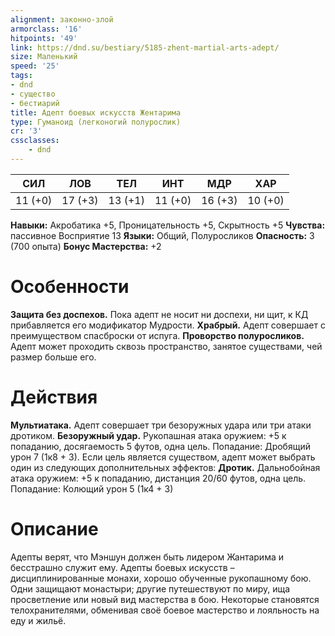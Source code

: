 ```yaml
---
alignment: законно-злой
armorclass: '16'
hitpoints: '49'
link: https://dnd.su/bestiary/5185-zhent-martial-arts-adept/
size: Маленький
speed: '25'
tags:
- dnd
- существо
- бестиарий
title: Адепт боевых искусств Жентарима
type: Гуманоид (легконогий полурослик)
cr: '3'
cssclasses:
    - dnd
---
```



| СИЛ | ЛОВ | ТЕЛ | ИНТ | МДР | ХАР |
|---|---|---|---|---|---|
| 11 (+0) | 17 (+3) | 13 (+1) | 11 (+0) | 16 (+3) | 10 (+0) |
**Навыки:** Акробатика +5, Проницательность +5, Скрытность +5
**Чувства:** пассивное Восприятие 13
**Языки:** Общий, Полуросликов
**Опасность:** 3 (700 опыта)
**Бонус Мастерства:** +2


# Особенности
**Защита без доспехов.** Пока адепт не носит ни доспехи, ни щит, к КД прибавляется его модификатор Мудрости.
**Храбрый.** Адепт совершает с преимуществом спасброски от испуга.
**Проворство полуросликов.** Адепт может проходить сквозь пространство, занятое существами, чей размер больше его.


# Действия
**Мультиатака.** Адепт совершает три безоружных удара или три атаки дротиком.
**Безоружный удар.** Рукопашная атака оружием: +5 к попаданию, досягаемость 5 футов, одна цель. Попадание: Дробящий урон 7 (1к8 + 3). Если цель является существом, адепт может выбрать один из следующих дополнительных эффектов:
**Дротик.** Дальнобойная атака оружием: +5 к попаданию, дистанция 20/60 футов, одна цель. Попадание: Колющий урон 5 (1к4 + 3)


# Описание
Адепты верят, что Мэншун должен быть лидером Жантарима и бесстрашно служит ему. Адепты боевых искусств – дисциплинированные монахи, хорошо обученные рукопашному бою. Одни защищают монастыри; другие путешествуют по миру, ища просветление или новый вид мастерства в бою. Некоторые становятся телохранителями, обменивая своё боевое мастерство и лояльность на еду и жильё.